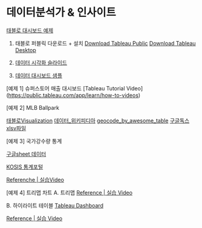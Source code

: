 # 데이터분석가 & 인사이트

[태블로 대시보드 예제](https://public.tableau.com/app/search/vizzes/water)

1. 태블로 퍼블릭 다운로드 + 설치
[Download Tableau Public](https://public.tableau.com/app/search/vizzes/water)
[Download Tableau Desktop](https://www.tableau.com/ko-kr/products/desktop/download)

3. [데이터 시각화 슬라이드](https://myurl.ai/zb3L2k)

4. [데이터 대시보드 샘플](https://public.tableau.com/app/search/vizzes/water)

[예제 1] 슈퍼스토어 매출 대시보드
[Tableau Tutorial Video] (https://public.tableau.com/app/learn/how-to-videos)

[예제 2] MLB Ballpark

[태블로Visualization](https://public.tableau.com/app/profile/jaemin.jeong/viz/MLBBallpark/1)
[데이터_위키피디아](https://en.wikipedia.org/wiki/List_of_current_Major_League_Baseball_stadiums)
[geocode_by_awesome_table](https://workspace.google.com/u/1/marketplace/app/geocode_by_awesome_table/904124517349)
[구글독스xlsv파일](https://docs.google.com/spreadsheets/u/2/d/e/2PACX-1vRzAU6uQVJan-ejAh2-cMTztwkIF-ZrqpPykK96lGUeSBbPlJaiLjYTgOv1La_tagPsdZ3Pv80g9f1y/pubhtml)


[예제 3] 국가강수량 통계

[구글sheet 데이터](https://docs.google.com/spreadsheets/u/2/d/e/2PACX-1vTNutuRI0udcAzYut0WcPuVVLTw4R4P8kBjStboZGsMe2zw5L0hy4GWIvoskv1Qt5UvyeWWq3iBTc43/pubhtml)

[KOSIS 통계포털](https://kosis.kr/statHtml/statHtml.do?orgId=101&tblId=DT_1YL9901&vw_cd=MT_GTITLE01&list_id=111&seqNo=&lang_mode=ko&language=kor&obj_var_id=&itm_id=&conn_path=MT_GTITLE01)

[Referenche | 실습Video](https://www.youtube.com/watch?v=guu0aVjMNDc)

[예제 4] 트리맵 차트
A. 트리맵
[Reference | 실습 Video](https://www.youtube.com/watch?v=J6qXHut3_XA&feature=youtu.be)

B. 하이라이트 테이블
[Tableau Dashboard](https://public.tableau.com/app/profile/jaemin.jeong/viz/_16886961574540/sheet2)

[Reference | 실습 Video](https://www.youtube.com/watch?v=wKns9f0wYrM&feature=youtu.be)

